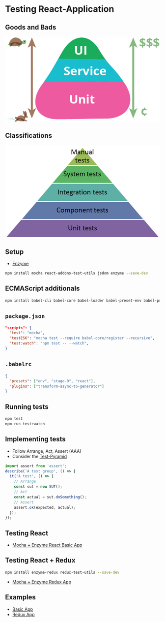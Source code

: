 # Testing React-Application

## Goods and Bads

![Test Pyramid](test-pyramid.png)

## Classifications

![Test Classifications](test-classifications.png)

## Setup

- [Enzyme](http://airbnb.io/enzyme/index.html)

```bash
npm install mocha react-addons-test-utils jsdom enzyme --save-dev
```

## ECMAScript additionals

```bash
npm install babel-cli babel-core babel-loader babel-preset-env babel-preset-react babel-preset-stage-0 babel-plugin-transform-async-to-generator --save-dev
```

## `package.json`

```json
"scripts": {
  "test": "mocha",
  "testES6": "mocha test --require babel-core/register --recursive",
  "test:watch": "npm test -- --watch",
}
```

## `.babelrc`

```json
{
  "presets": ["env", "stage-0", "react"],
  "plugins": ["transform-async-to-generator"]
}
```

## Running tests

```bash
npm test
npm run test:watch
```

## Implementing tests

- Follow Arrange, Act, Assert (AAA)
- Consider the [Test-Pyramid](https://martinfowler.com/bliki/TestPyramid.html)

```javascript
import assert from 'assert';
describe('A test group', () => {
  it('A test', () => {
    // Arrange
    const sut = new SUT();
    // Act
    const actual = sut.doSomething();
    // Assert
    assert.ok(expected, actual);
  });
});
```

## Testing React

- [Mocha + Enzyme React Basic App](examples/basic-app/test/simple.spec.js)

## Testing React + Redux

```bash
npm install enzyme-redux redux-test-utils --save-dev
```

- [Mocha + Enzyme Redux App](examples/redux-app/test/redux.spec.js)

## Examples

- [Basic App](examples/basic-app/README.md)
- [Redux App](examples/redux-app/README.md)
